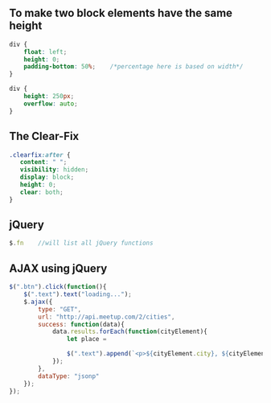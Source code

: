 
## To make two block elements have the same height

```css
div {
	float: left;
	height: 0;
	padding-bottom: 50%;	/*percentage here is based on width*/
}

div {
	height: 250px;
	overflow: auto;
}
```

## The Clear-Fix

```css
.clearfix:after {
   content: " "; 
   visibility: hidden;
   display: block;
   height: 0;
   clear: both;
}
```

## jQuery

```js
$.fn 	//will list all jQuery functions
```

## AJAX using jQuery

```js
$(".btn").click(function(){
	$(".text").text("loading...");
	$.ajax({
		type: "GET",
		url: "http://api.meetup.com/2/cities",
		success: function(data){
			data.results.forEach(function(cityElement){
				let place = 

				$(".text").append(`<p>${cityElement.city}, ${cityElement.state}}</p>`);
			});
		},
		dataType: "jsonp"
	});
});
```
<!--stackedit_data:
eyJoaXN0b3J5IjpbLTE4MzI4ODM4MjUsLTE2NTk5MTQ2OSwxMz
UxOTAzMDAzLDg3MTM1MTA5MiwxNTM2NjkxNTcyLC0zMTgxODQy
OTgsLTc5ODc0OTY0NCw3NDI4NDMxOTMsLTYwMDMyNzE3M119
-->